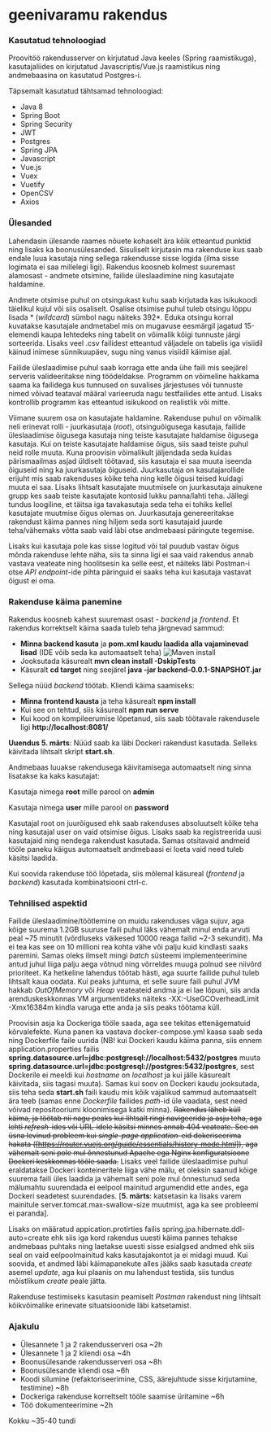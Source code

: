 # geenivaramu rakendus

### Kasutatud tehnoloogiad

Proovitöö rakendusserver on kirjutatud Java keeles (Spring raamistikuga), kasutajaliides on kirjutatud Javascriptis/Vue.js raamistikus ning andmebaasina on kasutatud Postgres-i.

Täpsemalt kasutatud tähtsamad tehnoloogiad:
- Java 8
- Spring Boot
- Spring Security
- JWT
- Postgres
- Spring JPA
- Javascript
- Vue.js
- Vuex
- Vuetify
- OpenCSV
- Axios

### Ülesanded

Lahendasin ülesande raames nõuete kohaselt ära kõik etteantud punktid ning lisaks ka boonusülesanded. Sisuliselt kirjutasin ma rakenduse kus saab endale luua kasutaja ning sellega rakendusse sisse logida (ilma sisse logimata ei saa millelegi ligi). Rakendus koosneb kolmest suuremast alamosast - andmete otsimine, failide üleslaadimine ning kasutajate haldamine. 

Andmete otsimise puhul on otsingukast kuhu saab kirjutada kas isikukoodi täielikul kujul või siis osaliselt. Osalise otsimise puhul tuleb otsingu lõppu lisada * (*wildcard*) sümbol nagu näiteks 392*. Eduka otsingu korral kuvatakse kasutajale andmetabel mis on mugavuse eesmärgil jagatud 15-elemendi kaupa lehtedeks ning tabelit on võimalik kõigi tunnuste järgi sorteerida. Lisaks veel .csv failidest etteantud väljadele on tabelis iga visiidil käinud inimese sünnikuupäev, sugu ning vanus visiidil käimise ajal.

Failide üleslaadimise puhul saab korraga ette anda ühe faili mis seejärel serveris valideeritakse ning töödeldakse. Programm on võimeline hakkama saama ka failidega kus tunnused on suvalises järjestuses või tunnuste nimed võivad teataval määral varieeruda nagu testfailides ette antud. Lisaks kontrollib programm kas etteantud isikukood on realistlik või mitte. 

Viimane suurem osa on kasutajate haldamine. Rakenduse puhul on võimalik neli erinevat rolli - juurkasutaja (*root*), otsinguõigusega kasutaja, failide üleslaadimise õigusega kasutaja ning teiste kasutajate haldamise õigusega kasutaja. Kui on teiste kasutajate haldamise õigus, siis saad teiste puhul neid rolle muuta. Kuna proovisin võimalikult jäljendada seda kuidas pärismaailmas asjad üldiselt töötavad, siis kasutaja ei saa muuta iseenda õiguseid ning ka juurkasutaja õiguseid. Juurkasutaja on kasutajarollide erijuht mis saab rakenduses kõike teha ning kelle õigusi teised kuidagi muuta ei saa. Lisaks lihtsalt kasutajate muutmisele on juurkasutaja ainukene grupp kes saab teiste kasutajate kontosid lukku panna/lahti teha. Jällegi tundus loogiline, et täitsa iga tavakasutaja seda teha ei tohiks kellel kasutajate muutmise õigus olemas on. Juurkasutaja genereeritakse rakendust käima pannes ning hiljem seda sorti kasutajaid juurde teha/vähemaks võtta saab vaid läbi otse andmebaasi päringute tegemise.

Lisaks kui kasutaja pole kas sisse logitud või tal puudub vastav õigus mõnda rakenduse lehte näha, siis ta sinna ligi ei saa vaid rakendus annab vastava veateate ning hoolitsesin ka selle eest, et näiteks läbi Postman-i otse *API endpoint*-ide pihta päringuid ei saaks teha kui kasutaja vastavat õigust ei oma.

### Rakenduse käima panemine

Rakendus koosneb kahest suuremast osast - *backend* ja *frontend*. Et rakendus korrektselt käima saada tuleb teha järgnevad sammud:
- **Minna backend kasuta** ja **pom.xml kaudu laadida alla vajaminevad lisad** (IDE võib seda ka automaatselt teha)
 ![Maven install](https://i.imgur.com/U1yoDUT.png)
- Jooksutada käsurealt **mvn clean install -DskipTests**
- Käsuralt **cd target** ning seejärel **java -jar backend-0.0.1-SNAPSHOT.jar**

Sellega nüüd *backend* töötab. Kliendi käima saamiseks:
- **Minna frontend kausta** ja teha käsurealt **npm install**
- Kui see on tehtud, siis käsurealt **npm run serve**
- Kui kood on kompileerumise lõpetanud, siis saab töötavale rakendusele ligi **http://localhost:8081/**

**Uuendus 5. märts**: Nüüd saab ka läbi Dockeri rakendust kasutada. Selleks käivitada lihtsalt skript **start.sh**.

Andmebaas luuakse rakendusega käivitamisega automaatselt ning sinna lisatakse ka kaks kasutajat:

Kasutaja nimega **root** mille parool on **admin**

Kasutaja nimega **user** mille parool on **password**

Kasutajal root on juurõigused ehk saab rakenduses absoluutselt kõike teha ning kasutajal user on vaid otsimise õigus. Lisaks saab ka registreerida uusi kasutajaid ning nendega rakendust kasutada. Samas otsitavaid andmeid tööle paneku käigus automaatselt andmebaasi ei loeta vaid need tuleb käsitsi laadida.

Kui soovida rakenduse töö lõpetada, siis mõlemal käsureal (*frontend* ja *backend*) kasutada kombinatsiooni ctrl-c. 

### Tehnilised aspektid

Failide üleslaadimine/töötlemine on muidu rakenduses väga sujuv, aga kõige suurema 1.2GB suuruse faili puhul läks vähemalt minul enda arvuti peal ~75 minutit (võrdluseks väikesed 10000 reaga failid ~2-3 sekundit). Ma ei tea kas see on 10 millioni rea kohta vähe või palju kuid kindlasti saaks paremini. Samas oleks ilmselt mingi *batch* süsteemi implementeerimine antud juhul liiga palju aega võtnud ning võrreldes muuga polnud see niivõrd prioriteet. Ka hetkeline lahendus töötab hästi, aga suurte failide puhul tuleb lihtsalt kaua oodata. Kui peaks juhtuma, et selle suure faili puhul JVM hakkab *OutOfMemory* või *Heap* veateateid andma ja ei lae lõpuni, siis anda arenduskeskkonnas VM argumentideks näiteks -XX:-UseGCOverheadLimit -Xmx16384m kindla varuga ette anda ja siis peaks töötama küll.

Proovisin asja ka Dockeriga tööle saada, aga see tekitas ettenägematuid kõrvalefekte. Kuna panen ka vastava docker-compose.yml kaasa saab seda ning Dockerfile faile uurida (NB! kui Dockeri kaudu käima panna, siis ennem application.properties failis **spring.datasource.url=jdbc:postgresql://localhost:5432/postgres** muuta **spring.datasource.url=jdbc:postgresql://postgres:5432/postgres**, sest Dockerile ei meeldi kui *hostname* on *localhost* ja kui jälle käsurealt käivitada, siis tagasi muuta). Samas kui soov on Dockeri kaudu jooksutada, siis teha seda **start.sh** faili kaudu mis kõik vajalikud sammud automaatselt ära teeb (samas enne *Dockerfile* failides *path*-id üle vaadata, sest need võivad repositooriumi kloonimisega katki minna). ~~Rakendus läheb küll käima, ja töötab nii nagu peaks kui lihtsalt ringi navigeerida ja asju teha, aga lehti *refresh*-ides või URL-idele käsitsi minnes annab 404 veateate. See on üsna levinud probleem kui *single-page application*-eid dokeriseerima hakata ([https://router.vuejs.org/guide/essentials/history-mode.html]), aga vähemalt seni pole mul õnnestunud Apache ega Nginx konfiguratsioone Dockeri keskkonnas tööle saada.~~ Lisaks veel failide üleslaadimise puhul eraldatakse Dockeri konteineritele liiga vähe mälu, et oleksin saanud kõige suurema faili üles laadida ja vähemalt seni pole mul õnnestunud seda mälumahtu suurendada ei eelpool mainitud argumendid ette andes, ega Dockeri seadetest suurendades. [**5. märts**: katsetasin ka lisaks varem mainitule server.tomcat.max-swallow-size muutmist, aga ka see probleemi ei paranda].

Lisaks on määratud appication.protirties failis spring.jpa.hibernate.ddl-auto=create ehk siis iga kord rakendus uuesti käima pannes tehakse andmebaas puhtaks ning laetakse uuesti sisse esialgsed andmed ehk siis seal on vaid eelpoolmainitud kaks kasutajakontot ja ei midagi muud. Kui soovida, et andmed läbi käimapanekute alles jääks saab kasutada *create* asemel *update*, aga kui plaanis on mu lahendust testida, siis tundus mõistlikum *create* peale jätta.

Rakenduse testimiseks kasutasin peamiselt *Postman* rakendust ning lihtsalt kõikvõimalike erinevate situatsioonide läbi katsetamist.

### Ajakulu
- Ülesannete 1 ja 2 rakendusserveri osa ~2h
- Ülesannete 1 ja 2 kliendi osa ~4h
- Boonusülesande rakendusserveri osa ~8h
- Boonusülesande kliendi osa ~6h
- Koodi silumine (refaktoriseerimine, CSS, äärejuhtude sisse kirjutamine, testimine) ~8h
- Dockeriga rakenduse korreltselt tööle saamise üritamine ~6h
- Töö dokumenteerimine ~2h

Kokku ~35-40 tundi
